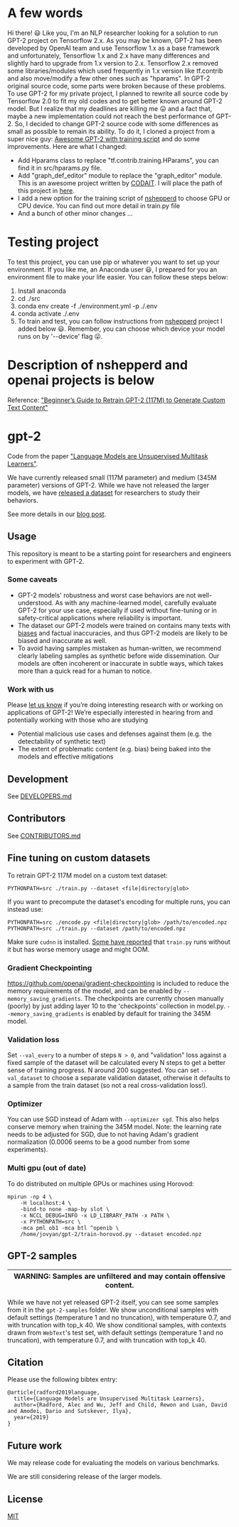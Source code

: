 # A few words
Hi there! :smiley: Like you, I'm an NLP researcher looking for a solution to run GPT-2 project on Tensorflow 2.x. As you may be known, GPT-2 has been developed by OpenAI team and use Tensorflow 1.x as a base framework and unfortunately, Tensorflow 1.x and 2.x have many differences and slightly hard to upgrade from 1.x version to 2.x. Tensorflow 2.x removed some libraries/modules which used frequently in 1.x version like tf.contrib and also move/modify a few other ones such as "hparams". In GPT-2 original source code, some parts were broken because of these problems. To use GPT-2 for my private project, I planned to rewrite all source code by Tensorflow 2.0 to fit my old codes and to get better known around GPT-2 model. But I realize that my deadlines are killing me :stuck_out_tongue: and a fact that, maybe a new implementation could not reach the best performance of GPT-2. So, I decided to change GPT-2 source code with some differences as small as possible to remain its ability. To do it, I cloned a project from a super nice guy: [Awesome GPT-2 with training script](https://github.com/nshepperd/gpt-2) and do some improvements. Here are what I changed:
- Add Hparams class to replace "tf.contrib.training.HParams", you can find it in src/hparams.py file.
- Add "graph_def_editor" module to replace the "graph_editor" module. This is an awesome project written by [CODAIT](https://github.com/CODAIT/). I will place the path of this project in [here](https://github.com/CODAIT/graph_def_editor).
- I add a new option for the training script of [nshepperd](https://github.com/nshepperd) to choose GPU or CPU device. You can find out more detail in train.py file
- And a bunch of other minor changes ...

# Testing project
To test this project, you can use pip or whatever you want to set up your environment. If you like me, an Anaconda user :smiley:, I prepared for you an environment file to make your life easier. You can follow these steps below:
1. Install anaconda
2. cd ./src
3. conda env create -f ./environment.yml -p ./.env
4. conda activate ./.env
5. To train and test, you can follow instructions from [nshepperd](https://github.com/nshepperd) project I added below :smiley:. Remember, you can choose which device your model runs on by '--device' flag :stuck_out_tongue:.

# Description of nshepperd and openai projects is below 

Reference:  ["Beginner’s Guide to Retrain GPT-2 (117M) to Generate Custom Text Content"](https://medium.com/@ngwaifoong92/beginners-guide-to-retrain-gpt-2-117m-to-generate-custom-text-content-8bb5363d8b7f)

# gpt-2

Code from the paper ["Language Models are Unsupervised Multitask Learners"](https://d4mucfpksywv.cloudfront.net/better-language-models/language-models.pdf).

We have currently released small (117M parameter) and medium (345M parameter) versions of GPT-2.  While we have not released the larger models, we have [released a dataset](https://github.com/openai/gpt-2-output-dataset) for researchers to study their behaviors.

See more details in our [blog post](https://blog.openai.com/better-language-models/).

## Usage

This repository is meant to be a starting point for researchers and engineers to experiment with GPT-2.

### Some caveats

- GPT-2 models' robustness and worst case behaviors are not well-understood.  As with any machine-learned model, carefully evaluate GPT-2 for your use case, especially if used without fine-tuning or in safety-critical applications where reliability is important.
- The dataset our GPT-2 models were trained on contains many texts with [biases](https://twitter.com/TomerUllman/status/1101485289720242177) and factual inaccuracies, and thus GPT-2 models are likely to be biased and inaccurate as well.
- To avoid having samples mistaken as human-written, we recommend clearly labeling samples as synthetic before wide dissemination.  Our models are often incoherent or inaccurate in subtle ways, which takes more than a quick read for a human to notice.

### Work with us

Please [let us know](mailto:languagequestions@openai.com) if you’re doing interesting research with or working on applications of GPT-2!  We’re especially interested in hearing from and potentially working with those who are studying
- Potential malicious use cases and defenses against them (e.g. the detectability of synthetic text)
- The extent of problematic content (e.g. bias) being baked into the models and effective mitigations

## Development

See [DEVELOPERS.md](./DEVELOPERS.md)

## Contributors

See [CONTRIBUTORS.md](./CONTRIBUTORS.md)

## Fine tuning on custom datasets

To retrain GPT-2 117M model on a custom text dataset:

```
PYTHONPATH=src ./train.py --dataset <file|directory|glob>
```

If you want to precompute the dataset's encoding for multiple runs, you can instead use:

```
PYTHONPATH=src ./encode.py <file|directory|glob> /path/to/encoded.npz
PYTHONPATH=src ./train.py --dataset /path/to/encoded.npz
```

Make sure `cudnn` is installed. [Some have reported](https://github.com/nshepperd/gpt-2/issues/8) that `train.py` runs without it but has worse memory usage and might OOM.

### Gradient Checkpointing

https://github.com/openai/gradient-checkpointing is included to reduce the memory requirements of the model, and can be enabled by `--memory_saving_gradients`. The checkpoints are currently chosen manually (poorly) by just adding layer 10 to the 'checkpoints' collection in model.py. `--memory_saving_gradients` is enabled by default for training the 345M model.

### Validation loss

Set `--val_every` to a number of steps `N > 0`, and "validation" loss against a fixed sample of the dataset will be calculated every N steps to get a better sense of training progress. N around 200 suggested. You can set `--val_dataset` to choose a separate validation dataset, otherwise it defaults to a sample from the train dataset (so not a real cross-validation loss!).

### Optimizer

You can use SGD instead of Adam with `--optimizer sgd`. This also helps conserve memory when training the 345M model. Note: the learning rate needs to be adjusted for SGD, due to not having Adam's gradient normalization (0.0006 seems to be a good number from some experiments).

### Multi gpu (out of date)

To do distributed on multiple GPUs or machines using Horovod:

```
mpirun -np 4 \
    -H localhost:4 \
    -bind-to none -map-by slot \
    -x NCCL_DEBUG=INFO -x LD_LIBRARY_PATH -x PATH \
    -x PYTHONPATH=src \
    -mca pml ob1 -mca btl ^openib \
    /home/jovyan/gpt-2/train-horovod.py --dataset encoded.npz
```

## GPT-2 samples

| WARNING: Samples are unfiltered and may contain offensive content. |
| --- |

While we have not yet released GPT-2 itself, you can see some samples from it in the `gpt-2-samples` folder.
We show unconditional samples with default settings (temperature 1 and no truncation), with temperature 0.7, and with truncation with top_k 40.
We show conditional samples, with contexts drawn from `WebText`'s test set, with default settings (temperature 1 and no truncation), with temperature 0.7, and with truncation with top_k 40.

## Citation

Please use the following bibtex entry:
```
@article{radford2019language,
  title={Language Models are Unsupervised Multitask Learners},
  author={Radford, Alec and Wu, Jeff and Child, Rewon and Luan, David and Amodei, Dario and Sutskever, Ilya},
  year={2019}
}
```

## Future work

We may release code for evaluating the models on various benchmarks.

We are still considering release of the larger models.

## License

[MIT](./LICENSE)
